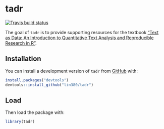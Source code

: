 
<!-- README.md is generated from README.Rmd. Please edit that file -->

# tadr

<!-- badges: start -->

[![Travis build
status](https://travis-ci.com/lin380/tadr.svg?branch=master)](https://travis-ci.com/lin380/tadr)
<!-- badges: end -->

The goal of `tadr` is to provide supporting resources for the textbook
[“Text as Data: An Introduction to Quantitative Text Analysis and
Reproducible Research in R”](https://lin380.github.io/coursebook/).

## Installation

<!-- You can install the released version of tadr from [CRAN](https://CRAN.R-project.org) with: -->

You can install a development version of `tadr` from
[GitHub](https://github.com/) with:

``` r
install.packages("devtools")
devtools::install_github("lin380/tadr")
```

## Load

Then load the package with:

``` r
library(tadr)
```

